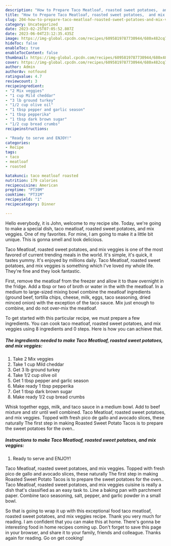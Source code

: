 ```yaml
---
description: "How to Prepare Taco Meatloaf, roasted sweet potatoes,  and mix veggies yang Delicious"
title: "How to Prepare Taco Meatloaf, roasted sweet potatoes,  and mix veggies yang Delicious"
slug: 204-how-to-prepare-taco-meatloaf-roasted-sweet-potatoes-and-mix-veggies-yang-delicious
category: Uncategorized
date: 2023-02-25T07:05:52.807Z
date: 2023-06-04T23:12:35.435Z
image: https://img-global.cpcdn.com/recipes/6095819787730944/680x482cq70/taco-meatloaf-roasted-sweet-potatoes-and-mix-veggies-recipe-main-photo.jpg
hideToc: false
enableToc: true
enableTocContent: false
thumbnail: https://img-global.cpcdn.com/recipes/6095819787730944/680x482cq70/taco-meatloaf-roasted-sweet-potatoes-and-mix-veggies-recipe-main-photo.jpg
cover: https://img-global.cpcdn.com/recipes/6095819787730944/680x482cq70/taco-meatloaf-roasted-sweet-potatoes-and-mix-veggies-recipe-main-photo.jpg
author: Admin
authorAv: notfound
ratingvalue: 4.7
reviewcount: 3
recipeingredient:
- "2 Mix veggies"
- "1 cup Mild cheddar"
- "3 lb ground turkey"
- "1/2 cup olive oil"
- "1 tbsp pepper and garlic season"
- "1 tbsp pepperika"
- "1 tbsp dark brown sugar"
- "1/2 cup bread crumbs"
recipeinstructions:

- "Ready to serve and ENJOY!"
categories:
- Recipe
tags:
- taco
- meatloaf
- roasted

katakunci: taco meatloaf roasted 
nutrition: 179 calories
recipecuisine: American
preptime: "PT39M"
cooktime: "PT31M"
recipeyield: "1"
recipecategory: Dinner

---
```



Hello everybody, it is John, welcome to my recipe site. Today, we're going to make a special dish, taco meatloaf, roasted sweet potatoes,  and mix veggies. One of my favorites. For mine, I am going to make it a little bit unique. This is gonna smell and look delicious.

Taco Meatloaf, roasted sweet potatoes,  and mix veggies is one of the most favored of current trending meals in the world. It's simple, it's quick, it tastes yummy. It's enjoyed by millions daily. Taco Meatloaf, roasted sweet potatoes,  and mix veggies is something which I've loved my whole life. They're fine and they look fantastic.

First, remove the meatloaf from the freezer and allow it to thaw overnight in the fridge. Add a tbsp or two of broth or water in the with the meatloaf. In a medium to large-sized mixing bowl combine the meatloaf ingredients (ground beef, tortilla chips, cheese, milk, eggs, taco seasoning, dried minced onion) with the exception of the taco sauce. Mix just enough to combine, and do not over-mix the meatloaf.


To get started with this particular recipe, we must prepare a few ingredients. You can cook taco meatloaf, roasted sweet potatoes,  and mix veggies using 8 ingredients and 0 steps. Here is how you can achieve that.

<!--inarticleads1-->

##### The ingredients needed to make Taco Meatloaf, roasted sweet potatoes,  and mix veggies:

1. Take 2 Mix veggies
1. Take 1 cup Mild cheddar
1. Get 3 lb ground turkey
1. Take 1/2 cup olive oil
1. Get 1 tbsp pepper and garlic season
1. Make ready 1 tbsp pepperika
1. Get 1 tbsp dark brown sugar
1. Make ready 1/2 cup bread crumbs


Whisk together eggs, milk, and taco sauce in a medium bowl. Add to beef mixture and stir until well combined. Taco Meatloaf, roasted sweet potatoes, and mix veggies. Topped with fresh pico de gallo and avocado slices, these naturally The first step in making Roasted Sweet Potato Tacos is to prepare the sweet potatoes for the oven.. 

<!--inarticleads2-->

##### Instructions to make Taco Meatloaf, roasted sweet potatoes,  and mix veggies:


1. Ready to serve and ENJOY!

Taco Meatloaf, roasted sweet potatoes, and mix veggies. Topped with fresh pico de gallo and avocado slices, these naturally The first step in making Roasted Sweet Potato Tacos is to prepare the sweet potatoes for the oven.. Taco Meatloaf, roasted sweet potatoes, and mix veggies cuisine is really a dish that&#39;s classified as an easy task to. Line a baking pan with parchment paper. Combine taco seasoning, salt, pepper, and garlic powder in a small bowl. 

So that is going to wrap it up with this exceptional food taco meatloaf, roasted sweet potatoes,  and mix veggies recipe. Thank you very much for reading. I am confident that you can make this at home. There's gonna be interesting food in home recipes coming up. Don't forget to save this page in your browser, and share it to your family, friends and colleague. Thanks again for reading. Go on get cooking!
